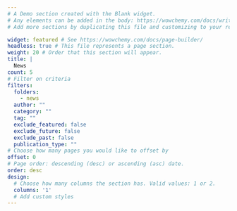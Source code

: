 ```yaml
---
# A Demo section created with the Blank widget.
# Any elements can be added in the body: https://wowchemy.com/docs/writing-markdown-latex/
# Add more sections by duplicating this file and customizing to your requirements.

widget: featured # See https://wowchemy.com/docs/page-builder/
headless: true # This file represents a page section.
weight: 20 # Order that this section will appear.
title: |
  News
count: 5
# Filter on criteria
filters:
  folders:
    - news
  author: ""
  category: ""
  tag: ""
  exclude_featured: false
  exclude_future: false
  exclude_past: false
  publication_type: ""
# Choose how many pages you would like to offset by
offset: 0
# Page order: descending (desc) or ascending (asc) date.
order: desc
design:
  # Choose how many columns the section has. Valid values: 1 or 2.
  columns: '1'
  # Add custom styles
---
```

